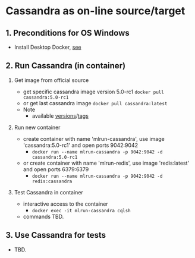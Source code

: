 # Cassandra as on-line source/target

## 1. Preconditions for OS Windows

 - Install Desktop Docker, [see](./desktopdocker.md)

## 2. Run Cassandra (in container)

1. Get image from official source
   - get specific cassandra image version 5.0-rc1 `docker pull cassandra:5.0-rc1`
   - or get last cassandra image `docker pull cassandra:latest`
   - Note
     - available [versions](https://hub.docker.com/_/cassandra)/[tags](https://hub.docker.com/_/cassandra/tags)

2. Run new container
   - create container with name 'mlrun-cassandra', use image 'cassandra:5.0-rc1' and open ports 9042:9042
     - `docker run --name mlrun-cassandra -p 9042:9042 -d cassandra:5.0-rc1`
   - or create container with name 'mlrun-redis', use image 'redis:latest' and open ports 6379:6379
     - `docker run --name mlrun-cassandra -p 9042:9042 -d redis:cassandra`

3. Test Cassandra in container
   - interactive access to the container
     - `docker exec -it mlrun-cassandra cqlsh`
   - commands TBD.


## 3. Use Cassandra for tests

   - TBD.